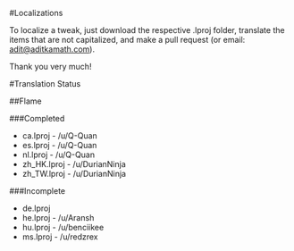 #Localizations

To localize a tweak, just download the respective .lproj folder, translate the items that are not capitalized, and make a pull request (or email: adit@aditkamath.com).

Thank you very much!

#Translation Status

##Flame

###Completed
* ca.lproj - /u/Q-Quan
* es.lproj - /u/Q-Quan
* nl.lproj - /u/Q-Quan
* zh_HK.lproj - /u/DurianNinja
* zh_TW.lproj - /u/DurianNinja

###Incomplete
* de.lproj
* he.lproj - /u/Aransh
* hu.lproj - /u/benciikee
* ms.lproj - /u/redzrex